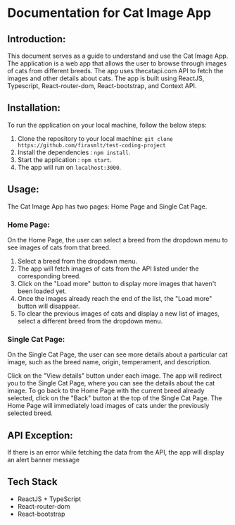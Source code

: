 # Documentation for Cat Image App

## Introduction:

This document serves as a guide to understand and use the Cat Image App. The application is a web app that allows the user to browse through images of cats from different breeds. The app uses thecatapi.com API to fetch the images and other details about cats. The app is built using ReactJS, Typescript, React-router-dom, React-bootstrap, and Context API.

## Installation:

To run the application on your local machine, follow the below steps:

1. Clone the repository to your local machine: `git clone https://github.com/firasmlt/test-coding-project`
2. Install the dependencies : `npm install`.
3. Start the application : `npm start`.
4. The app will run on `localhost:3000`.

## Usage:

The Cat Image App has two pages: Home Page and Single Cat Page.

### Home Page:

On the Home Page, the user can select a breed from the dropdown menu to see images of cats from that breed.

1. Select a breed from the dropdown menu.
2. The app will fetch images of cats from the API listed under the corresponding breed.
3. Click on the "Load more" button to display more images that haven't been loaded yet.
4. Once the images already reach the end of the list, the "Load more" button will disappear.
5. To clear the previous images of cats and display a new list of images, select a different breed from the dropdown menu.

### Single Cat Page:

On the Single Cat Page, the user can see more details about a particular cat image, such as the breed name, origin, temperament, and description.

Click on the "View details" button under each image.
The app will redirect you to the Single Cat Page, where you can see the details about the cat image.
To go back to the Home Page with the current breed already selected, click on the "Back" button at the top of the Single Cat Page.
The Home Page will immediately load images of cats under the previously selected breed.

## API Exception:

If there is an error while fetching the data from the API, the app will display an alert banner message

## Tech Stack

-   ReactJS + TypeScript
-   React-router-dom
-   React-bootstrap
